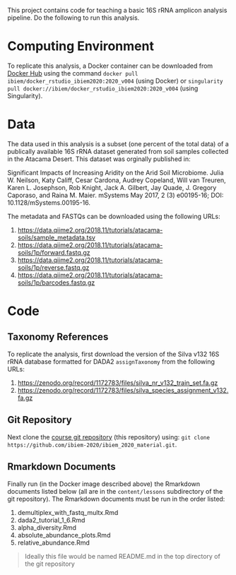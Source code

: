This project contains code for teaching a basic 16S rRNA amplicon analysis pipeline. Do the following to run this analysis.

# Computing Environment
To replicate this analysis, a Docker container can be downloaded from [Docker Hub](https://hub.docker.com/r/ibiem/docker_rstudio_ibiem2020) using the command `docker pull ibiem/docker_rstudio_ibiem2020:2020_v004` (using Docker) or `singularity pull docker://ibiem/docker_rstudio_ibiem2020:2020_v004` (using Singularity).

# Data
The data used in this analysis is a subset (one percent of the total data) of a publically available 16S rRNA dataset generated from soil samples collected in the Atacama Desert. This dataset was orginally published in:

Significant Impacts of Increasing Aridity on the Arid Soil Microbiome. Julia W. Neilson, Katy Califf, Cesar Cardona, Audrey Copeland, Will van Treuren, Karen L. Josephson, Rob Knight, Jack A. Gilbert, Jay Quade, J. Gregory Caporaso, and Raina M. Maier. mSystems May 2017, 2 (3) e00195-16; DOI: 10.1128/mSystems.00195-16.

The metadata and FASTQs can be downloaded using the following URLs:

1. https://data.qiime2.org/2018.11/tutorials/atacama-soils/sample_metadata.tsv 
2. https://data.qiime2.org/2018.11/tutorials/atacama-soils/1p/forward.fastq.gz 
3. https://data.qiime2.org/2018.11/tutorials/atacama-soils/1p/reverse.fastq.gz 
4. https://data.qiime2.org/2018.11/tutorials/atacama-soils/1p/barcodes.fastq.gz

# Code
## Taxonomy References
To replicate the analysis, first download the version of the Silva v132 16S rRNA database formatted for DADA2 `assignTaxonomy` from the following URLs:

1. https://zenodo.org/record/1172783/files/silva_nr_v132_train_set.fa.gz
2. https://zenodo.org/record/1172783/files/silva_species_assignment_v132.fa.gz

## Git Repository
Next clone the [course git repository](https://github.com/ibiem-2020/ibiem_2020_material) (this repository) using: `git clone https://github.com/ibiem-2020/ibiem_2020_material.git`.

## Rmarkdown Documents
Finally run (in the Docker image described above) the Rmarkdown documents listed below (all are in the `content/lessons` subdirectory of the git repository). The Rmarkdown documents must be run in the order listed:

1. demultiplex_with_fastq_multx.Rmd
2. dada2_tutorial_1_6.Rmd
3. alpha_diversity.Rmd
4. absolute_abundance_plots.Rmd
5. relative_abundance.Rmd


> Ideally this file would be named README.md in the top directory of the git repository

